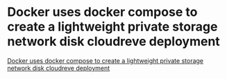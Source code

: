 # Docker uses docker compose to create a lightweight private storage network disk cloudreve deployment
[Docker uses docker compose to create a lightweight private storage network disk cloudreve deployment](https://aiwithcloud.com/2022/09/19/docker_uses_docker_compose_to_create_a_lightweight_private_storage_network_disk_cloudreve_deployment/)